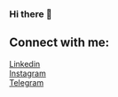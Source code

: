 ### Hi there 👋

## Connect with me:

 <a href="https://www.linkedin.com/in/oleksandr-novychenko/" target="_blank"
          rel="noopener noreferrer nofollow">
    Linkedin
  </a> 
  <br/>
<a href="https://www.instagram.com/aleksandrnovychenko/" target="_blank"
          rel="noopener noreferrer nofollow">
  Instagram
  </a> 
  <br/>
  <a href="http://t.me/NovychenkoA" target="_blank"
          rel="noopener noreferrer nofollow">
   Telegram
  </a>

<!--
**A-Novychenko/A-Novychenko** is a ✨ _special_ ✨ repository because its `README.md` (this file) appears on your GitHub profile.

Here are some ideas to get you started:

- 🔭 I’m currently working on ...
- 🌱 I’m currently learning ...
- 👯 I’m looking to collaborate on ...
- 🤔 I’m looking for help with ...
- 💬 Ask me about ...
- 📫 How to reach me: ...
- 😄 Pronouns: ...
- ⚡ Fun fact: ...
-->
